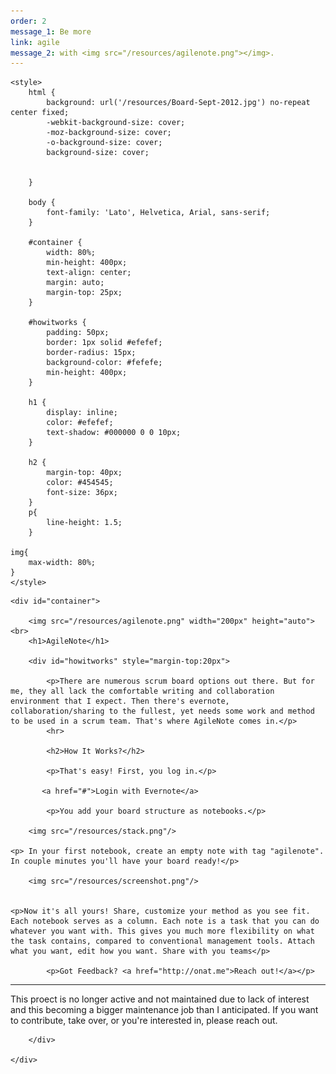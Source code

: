 ```yaml
---
order: 2
message_1: Be more 
link: agile
message_2: with <img src="/resources/agilenote.png"></img>.
---
```


<html>

<head>
    <link href="https://fonts.googleapis.com/css?family=Lato" rel="stylesheet">

    <style>
        html {
            background: url('/resources/Board-Sept-2012.jpg') no-repeat center fixed;
            -webkit-background-size: cover;
            -moz-background-size: cover;
            -o-background-size: cover;
            background-size: cover;


        }
        
        body {
            font-family: 'Lato', Helvetica, Arial, sans-serif;
        }
        
        #container {
            width: 80%;
            min-height: 400px;
            text-align: center;
            margin: auto;
            margin-top: 25px;
        }
        
        #howitworks {
            padding: 50px;
            border: 1px solid #efefef;
            border-radius: 15px;
            background-color: #fefefe;
            min-height: 400px;
        }
        
        h1 {
            display: inline;
            color: #efefef;
            text-shadow: #000000 0 0 10px;
        }
        
        h2 {
            margin-top: 40px;
            color: #454545;
            font-size: 36px;
        }
        p{
            line-height: 1.5;
        }

	img{
		max-width: 80%;
	}
    </style>
</head>

<body>


    <div id="container">

        <img src="/resources/agilenote.png" width="200px" height="auto"><br>
        <h1>AgileNote</h1>

        <div id="howitworks" style="margin-top:20px">

            <p>There are numerous scrum board options out there. But for me, they all lack the comfortable writing and collaboration environment that I expect. Then there's evernote, collaboration/sharing to the fullest, yet needs some work and method to be used in a scrum team. That's where AgileNote comes in.</p>
            <hr>

            <h2>How It Works?</h2>

            <p>That's easy! First, you log in.</p>

           <a href="#">Login with Evernote</a>

            <p>You add your board structure as notebooks.</p>

		<img src="/resources/stack.png"/>

	<p> In your first notebook, create an empty note with tag "agilenote". In couple minutes you'll have your board ready!</p>

		<img src="/resources/screenshot.png"/> 


	<p>Now it's all yours! Share, customize your method as you see fit. Each notebook serves as a column. Each note is a task that you can do whatever you want with. This gives you much more flexibility on what the task contains, compared to conventional management tools. Attach what you want, edit how you want. Share with you teams</p>
	            
            <p>Got Feedback? <a href="http://onat.me">Reach out!</a></p>

<hr>

<p>This proect is no longer active and not maintained due to lack of interest and this becoming a bigger maintenance job than I anticipated. If you want to contribute, take over, or you're interested in, please reach out.</p>

        </div>

    </div>


</body>

</html>

